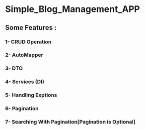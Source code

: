 # Simple_Blog_Management_APP

## Some Features :
###   1- CRUD Operation 
###   2- AutoMapper
###   3- DTO
###   4- Services (DI)
###   5- Handling Exptions
###   6- Pagination
###   7- Searching With Pagination[Pagination is Optional]
